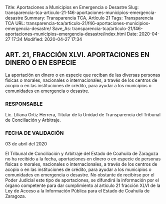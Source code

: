Title: Aportaciones a Municipios en Emergencia o Desastre
Slug: transparencia-tca-articulo-21-f46-aportaciones-municipios-emergencia-desastre
Summary: Transparencia TCA, Artículo 21
Tags: Transparencia TCA
URL: transparencia-tca/articulo-21/f46-aportaciones-municipios-emergencia-desastre/
Save_As: transparencia-tca/articulo-21/f46-aportaciones-municipios-emergencia-desastre/index.html
Date: 2020-04-27 17:34
Modified: 2020-04-27 17:34


## ART. 21, FRACCIÓN XLVI. APORTACIONES EN DINERO O EN ESPECIE

La aportación en dinero o en especie que reciban de las diversas personas físicas o morales, nacionales o internacionales, a través de los centros de acopio o en las instituciones de crédito, para ayudar a los municipios o comunidades en emergencia o desastre.


### RESPONSABLE

Lic. Liliana Ortiz Herrera, Titular de la Unidad de Transparencia del Tribunal de Conciliación y Arbitraje.


### FECHA DE VALIDACIÓN

03 de abril del 2020


El Tribunal de Conciliación y Arbitraje del Estado de Coahuila de Zaragoza no ha recibido a la fecha, aportaciones en dinero o en especie de personas físicas o morales, nacionales o internacionales, a través de los centros de acopio o en las instituciones de crédito, para ayudar a los municipios o comunidades en emergencia o desastre. No obstante de recibirse por el Poder  Judicial este tipo de aportaciones, se difundirá la información por el órgano competente para dar cumplimiento al artículo 21 fracción XLVI de la Ley de Acceso a la Información Pública para el Estado de Coahuila de Zaragoza.



